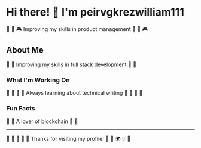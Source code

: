# Hi there! 👋 I'm peirvgkrezwilliam111

🎪 🎰 🎮 Improving my skills in product management 🎪 🎰 🎮

## About Me
🚴 🚣 Improving my skills in full stack development 🚴 🚣

### What I'm Working On
🎾 🎰 🛶 🎱 Always learning about technical writing 🎾 🎰 🛶 🎱

### Fun Facts
🚣 🥊 A lover of blockchain 🚣 🥊

---
🏑 🎸 🎱 🎽 🚴 Thanks for visiting my profile! 🎽 🚀 🌍 💡 🎨
